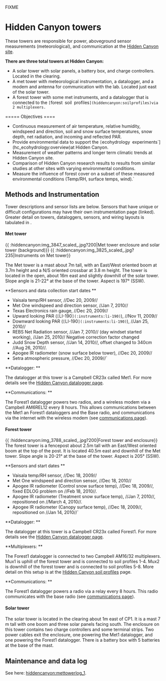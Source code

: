 FIXME

# Hidden Canyon towers

These towers are responsible for power, aboveground sensor measurements
(meteorological), and communication at the [Hidden Canyon
site](hiddencanyon:sitedescription).

 **There are three total towers at Hidden Canyon:**

* A solar tower with solar panels, a battery box, and charge controllers. Located in the clearing.
* A met tower with meteorological instrumentation, a datalogger, and a modem and antenna for communication with the lab. Located just east of the solar tower.
* A forest tower with some met instruments, and a datalogger that is connected to the `[`forest`
`soil`
`profiles`](hiddencanyon:soilprofiles)via 2 multiplexers.`

===== Objectives ====

- Continuous measurement of air temperature, relative humidity, windspeed and direction, soil and snow surface temperatures, snow depth, net radiation, and incoming and reflected PAR.
- Provide environmental data to support the `[`ecohydrology`
`experiments`](hc_ecohydrology:overview)at Hidden Canyon.
- Measurement of weather patterns and longer term climatic trends at Hidden Canyon site. 
- Comparison of Hidden Canyon research results to results from similar studies at other sites with varying environmental conditions.
- Measure the influence of forest cover on a subset of these measured environmental conditions (Temp/RH, surface temps, wind).`

## Methods and Instrumentation

Tower descriptions and sensor lists are below. Sensors that have unique
or difficult configurations may have their own instrumentation page
(linked). Greater detail on towers, dataloggers, sensors, and wiring
layouts is tabulated in .

#### Met tower

{{ :hiddencanyon:img\_3847\_scaled\_.jpg?200|Met tower enclosure and
solar tower (background)}} {{
:hiddencanyon:img\_3825\_scaled\_.jpg?235|Instruments on Met tower}}

The Met tower is a mast about 7m tall, with an East/West oriented boom
at 3.7m height and a N/S oriented crossbar at 3.8 m height. The tower is
located in the open, about 16m east and slightly downhill of the solar
tower. Slope angle is 21-22° at the base of the tower. Aspect is 197°
(SSW).

 **Sensors and data collection start dates **

- Vaisala temp/RH sensor, //Dec 20, 2009//
- Met One windspeed and direction sensor, //Jan 7, 2010//
- Texas Electronics rain gauge, //Dec 20, 2009//
- Upward looking PAR (`[`LI-190`](:instruments:li-190)`), //Nov 11, 2009//
- Downward looking PAR (`[`LI-190`](:instruments:li-190)`), //Jan 25, 2010//
- REBS Net Radiation sensor, //Jan 7, 2010// (day windset started working), //Jan 25, 2010// Negative correction factor changed
- Judd Snow Depth sensor, //Jan 14, 2010//, offset changed to 340cm //Aug 26, 2010//.
- Apogee IR radiometer (snow surface below tower), //Dec 20, 2009//
- Setra atmospheric pressure, //Dec 20, 2009//`

 **Datalogger: **

The datalogger at this tower is a Campbell CR23x called Met1. For more
details see the [Hidden Canyon datalogger
page](hiddencanyon:dataloggers).

 **Communications: **

The Forest1 datalogger powers two radios, and a wireless modem via a
Campbell AM6REL12 every 8 hours. This allows communications between the
Met1 an Forest1 dataloggers and the Base radio, and communications via
the internet with the wireless modem (see [communications
page](hiddencanyon:communicationsystem)).

#### Forest tower

{{ :hiddencanyon:img\_3788\_scaled\_.jpg?200|Forest tower and
enclosure}} The forest tower is a fencepost about 2.5m tall with an
East/West oriented boom at the top of the post. It is located 40.5m east
and downhill of the Met tower. Slope angle is 20-21° at the base of the
tower. Aspect is 205° (SSW).

 **Sensors and start dates **

- Vaisala temp/RH sensor, //Dec 18, 2009//
- Met One windspeed and direction sensor, //Dec 18, 2010//
- Apogee IR radiometer (Control snow surface temp), //Dec 18, 2009//, fixed EDLOG problem on //Feb 18, 2010//.
- Apogee IR radiometer (Treatment snow surface temp), //Jan 7, 2010//, repositioned on //March 4, 2010//.
- Apogee IR radiometer (Canopy surface temp), //Dec 18, 2009//, repositioned on //Jan 14, 2010//`

 **Datalogger: **

The datalogger at this tower is a Campbell CR23x called Forest1. For
more details see the [Hidden Canyon datalogger
page](hiddencanyon:dataloggers).

 **Multiplexers: **

The Forest1 datalogger is connected to two Campbell AM16/32
multiplexers. Mux1 is uphill of the forest tower and is connected to
soil profiles 1-4. Mux2 is downhill of the forest tower and is connected
to soil profiles 5-8. More detail on this setup is at the [Hidden Canyon
soil profiles](hiddencanyon:soilprofiles) page.

 **Communications: **

The Forest1 datalogger powers a radio via a relay every 8 hours. This
radio communicates with the base radio (see [communications
page](hiddencanyon:communicationsystem)).

#### Solar tower

The solar tower is located in the clearing about 1m east of CP1. It is a
mast 7 m tall with one boom and three solar panels facing south. The
enclosure on this tower contains two charge controllers and some
terminal strips. Two power cables exit the enclosure, one powering the
Met1 datalogger, and one powering the Forest1 datalogger. There is a
battery box with 5 batteries at the base of the mast.

## Maintenance and data log

See here: <hiddencanyon:mettowerlog_1>.
